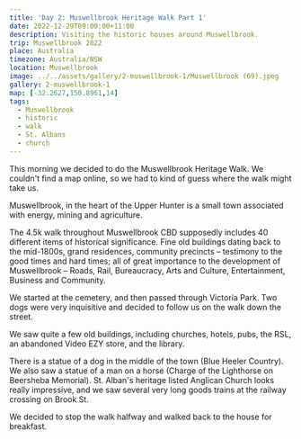 ```yaml
---
title: 'Day 2: Muswellbrook Heritage Walk Part 1'
date: 2022-12-29T09:00:00+11:00
description: Visiting the historic houses around Muswellbrook.
trip: Muswellbrook 2022
place: Australia
timezone: Australia/NSW
location: Muswellbrook
image: ../../assets/gallery/2-muswellbrook-1/Muswellbrook (69).jpeg
gallery: 2-muswellbrook-1
map: [-32.2627,150.8961,14]
tags:
  - Muswellbrook
  - historic
  - walk
  - St. Albans
  - church
---
```

This morning we decided to do the Muswellbrook Heritage Walk. We couldn't find a map online, so we had to kind of guess where the walk might take us.

Muswellbrook, in the heart of the Upper Hunter is a small town associated with energy, mining and agriculture.

The 4.5k walk throughout Muswellbrook CBD supposedly includes 40 different items of historical significance. Fine old buildings dating back to the mid-1800s, grand residences, community precincts – testimony to the good times and hard times; all of great importance to the development of Muswellbrook – Roads, Rail, Bureaucracy, Arts and Culture, Entertainment, Business and Community.

We started at the cemetery, and then passed through Victoria Park. Two dogs were very inquisitive and decided to follow us on the walk down the street.

We saw quite a few old buildings, including churches, hotels, pubs, the RSL, an abandoned Video EZY store, and the library.

There is a statue of a dog in the middle of the town (Blue Heeler Country). We also saw a statue of a man on a horse (Charge of the Lighthorse on Beersheba Memorial). St. Alban's heritage listed Anglican Church looks really impressive, and we saw several very long goods trains at the railway crossing on Brook St.

We decided to stop the walk halfway and walked back to the house for breakfast.

